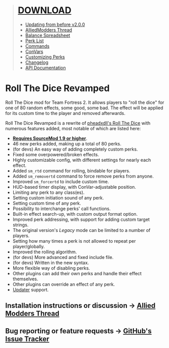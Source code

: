 > # [DOWNLOAD](https://github.com/Phil25/RTD/releases/latest)
> * [Updating from before v2.0.0](https://github.com/Phil25/RTD/wiki/updating-from-before-v2.0.0)
> * [AlliedModders Thread](https://forums.alliedmods.net/showthread.php?t=278579)
> * [Balance Spreadsheet](https://docs.google.com/spreadsheets/d/1LH_-Lk5Uho-i_rpefjpn4mBGlLWrel_5rsBtLC-RVvs/edit?usp=sharing)
> * [Perk List](https://github.com/Phil25/RTD/wiki/perk-list)
> * [Commands](https://github.com/Phil25/RTD/wiki/commands)
> * [ConVars](https://github.com/Phil25/RTD/wiki/convars)
> * [Customizing Perks](https://github.com/Phil25/RTD/wiki/customizing-perks)
> * [Changelog](https://github.com/Phil25/RTD/wiki/changelog)
> * [API Documentation](https://github.com/Phil25/RTD/wiki/api-documentation)

# Roll The Dice Revamped

Roll The Dice mod for Team Fortress 2. It allows players to "roll the dice" for one of 80 random effects, some good, some bad. The effect will be applied for its custom time to the player and removed afterwards.

Roll The Dice Revamped is a rewrite of [pheadxdll's Roll The Dice](https://forums.alliedmods.net/showthread.php?p=666222) with numerous features added, most notable of which are listed here:
* **[Requires SourceMod 1.9 or higher](http://www.sourcemod.net/downloads.php?branch=stable)**.
* 46 new perks added, making up a total of 80 perks.
* (for devs) An easy way of adding completely custom perks.
* Fixed some overpowered/broken effects.
* Highly customizable config, with different settings for nearly each effect.
* Added `sm_rtd` command for rolling, bindable for players.
* Added `sm_removertd` command to force remove perks from anyone.
* Improved `sm_forcertd` to include custom time.
* HUD-based timer display, with ConVar-adjustable position.
* Limiting any perk to any class(es).
* Setting custom initiation sound of any perk.
* Setting custom time of any perk.
* Possibility to interchange perks' call functions.
* Built-in effect search-up, with custom output format option.
* Improved perk addressing, with support for adding custom target strings.
* The original version's _Legacy_ mode can be limited to a number of players.
* Setting how many times a perk is not allowed to repeat per player/globally.
* Improved the rolling algorithm.
* (for devs) More advanced and fixed include file.
* (for devs) Written in the new syntax.
* More flexible way of disabling perks.
* Other plugins can add their own perks and handle their effect themselves.
* Other plugins can override an effect of any perk.
* [Updater](https://forums.alliedmods.net/showthread.php?t=169095) support.

## Installation instructions or discussion → [Allied Modders Thread](https://forums.alliedmods.net/showthread.php?t=278579)
## Bug reporting or feature requests → [GitHub's Issue Tracker](https://github.com/Phil25/RTD/issues)
